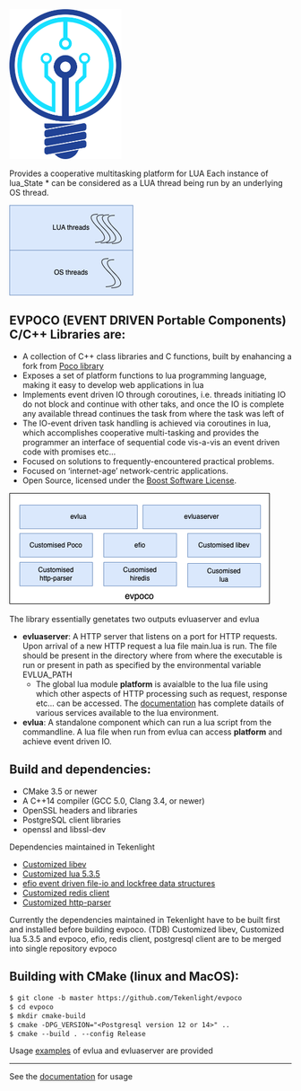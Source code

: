 <img src="doc/images/logotk.png" width="200"/>

Provides a cooperative multitasking platform for LUA
Each instance of lua_State * can be considered as a LUA thread being run by an underlying OS thread.

![alt text][thread]

EVPOCO (EVENT DRIVEN Portable Components) C/C++ Libraries are:
---------------------------------------------
- A collection of C++ class libraries and C functions, built by enahancing a fork from [Poco library](https://github.com/pocoproject/poco)
- Exposes a set of platform functions to lua programming language, making it easy to develop web applications in lua
- Implements event driven IO through coroutines, i.e. threads initiating IO do not block and continue with other taks, and once the IO is complete any available thread continues the task from where the task was left of
- The IO-event driven task handling is achieved via coroutines in lua, which accomplishes cooperative multi-tasking and provides the programmer an interface of sequential code vis-a-vis an event driven code with promises etc...
- Focused on solutions to frequently-encountered practical problems.
- Focused on ‘internet-age’ network-centric applications.
- Open Source, licensed under the [Boost Software License](https://spdx.org/licenses/BSL-1.0).

![alt text][overview]

The library essentially genetates two outputs evluaserver and evlua
- **evluaserver**: A HTTP server that listens on a port for HTTP requests. Upon arrival of a new HTTP request a lua file main.lua is run. The file should be present in the directory where from where the executable is run or present in path as specified by the environmental variable EVLUA_PATH
	- The global lua module **platform** is avaialble to the lua file using which other aspects of HTTP processing such as request, response etc... can be accessed. The [documentation](https://github.com/Tekenlight/evpoco/wiki) has complete datails of various services available to the lua environment.
- **evlua**: A standalone component which can run a lua script from the commandline. A lua file when run from evlua can access **platform** and achieve event driven IO.

Build and dependencies:
---------------------------------------------

- CMake 3.5 or newer
- A C++14 compiler (GCC 5.0, Clang 3.4, or newer)
- OpenSSL headers and libraries
- PostgreSQL client libraries  
- openssl and libssl-dev

Dependencies maintained in Tekenlight
- [Customized libev](https://github.com/Tekenlight/libev)
- [Customized lua 5.3.5](https://github.com/Tekenlight/lua)
- [efio event driven file-io and lockfree data structures](https://github.com/Tekenlight/efio)
- [Customized redis client](https://github.com/Tekenlight/hiredis)
- [Customized http-parser](https://github.com/Tekenlight/http-parser)

Currently the dependencies maintained in Tekenlight have to be built first and installed before building evpoco.
(TDB) Customized libev, Customized lua 5.3.5 and evpoco, efio, redis client, postgresql client  are to be merged into single repository evpoco 

Building with CMake (linux and MacOS):
-------
```
$ git clone -b master https://github.com/Tekenlight/evpoco  
$ cd evpoco  
$ mkdir cmake-build  
$ cmake -DPG_VERSION="<Postgresql version 12 or 14>" ..  
$ cmake --build . --config Release  
```

Usage [examples](https://github.com/Tekenlight/evpoco/tree/master/evluaserver/samples/LUA/src) of evlua and evluaserver are provided

----
See the [documentation](https://github.com/Tekenlight/evpoco/wiki) for usage

[overview]: doc/images/Overview.png "evpoco Overview"
[thread]: doc/images/lua_threads.png "Thread model"

